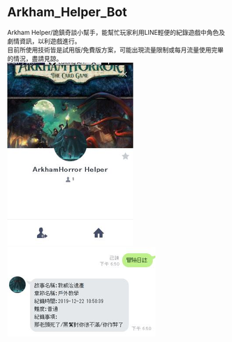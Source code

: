 # Arkham_Helper_Bot
Arkham Helper/詭鎮奇談小幫手，能幫忙玩家利用LINE輕便的紀錄遊戲中角色及劇情資訊，以利遊戲進行。  
目前所使用技術皆是試用版/免費版方案，可能出現流量限制或每月流量使用完畢的情況，盡請見諒。  
![image](https://github.com/Jayeeck/Arkham_Helper_Bot/blob/master/%E8%B3%87%E6%96%99.jpg)
![image](https://github.com/Jayeeck/Arkham_Helper_Bot/blob/master/%E5%86%92%E9%9A%AA%E6%97%A5%E8%AA%8C.jpg)
